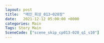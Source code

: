 ```yaml
---
layout: post
title:  "메인_회상_013~028장"
date:   2021-12-12 05:00:00 +0000
categories: Main
Tags: Story Main
SceneCode: ["scene_skip_cp013-028_q1_s10"]
---
```

